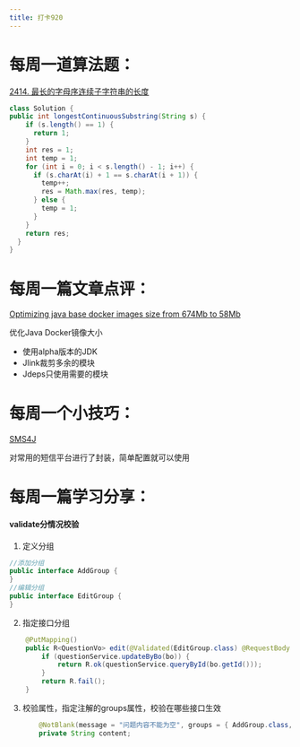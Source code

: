 ```yaml
---
title: 打卡920
---
```


# 每周一道算法题：

[2414. 最长的字母序连续子字符串的长度](https://leetcode.cn/problems/length-of-the-longest-alphabetical-continuous-substring/)

```Java
class Solution {
public int longestContinuousSubstring(String s) {
    if (s.length() == 1) {
      return 1;
    }
    int res = 1;
    int temp = 1;
    for (int i = 0; i < s.length() - 1; i++) {
      if (s.charAt(i) + 1 == s.charAt(i + 1)) {
        temp++;
        res = Math.max(res, temp);
      } else {
        temp = 1;
      }
    }
    return res;
  }
}
```

# 每周一篇文章点评：

[Optimizing java base docker images size from 674Mb to 58Mb](https://medium.com/@RoussiAbdelghani/optimizing-java-base-docker-images-size-from-674mb-to-58mb-c1b7c911f622)

优化Java Docker镜像大小

- 使用alpha版本的JDK
- Jlink裁剪多余的模块
- Jdeps只使用需要的模块

# 每周一个小技巧：

[SMS4J](https://github.com/dromara/SMS4J)

对常用的短信平台进行了封装，简单配置就可以使用

# 每周一篇学习分享：

#### validate分情况校验

1. 定义分组

```java
//添加分组
public interface AddGroup {
}
//编辑分组
public interface EditGroup {
}

```

2. 指定接口分组

```java
    @PutMapping()
    public R<QuestionVo> edit(@Validated(EditGroup.class) @RequestBody QuestionBo bo) {
        if (questionService.updateByBo(bo)) {
            return R.ok(questionService.queryById(bo.getId()));
        }
        return R.fail();
    }
```

3. 校验属性，指定注解的groups属性，校验在哪些接口生效

   ```java 
       @NotBlank(message = "问题内容不能为空", groups = { AddGroup.class, EditGroup.class })
       private String content;
   
   ```

   
